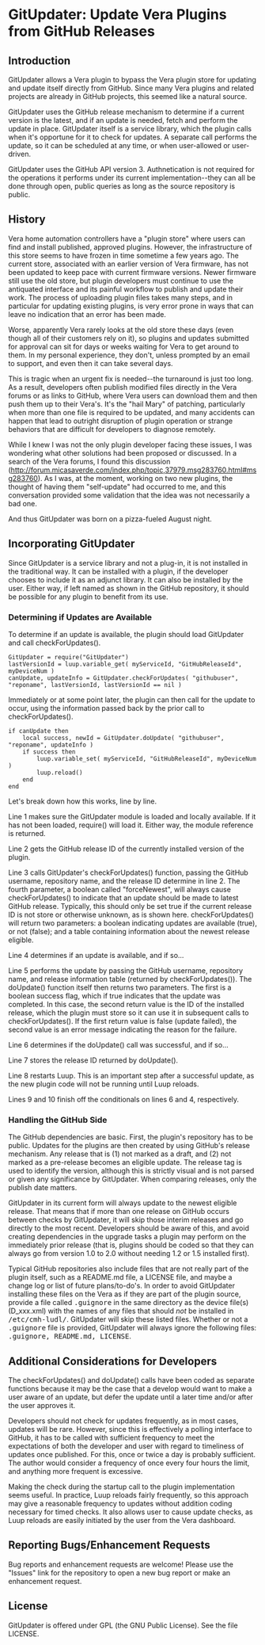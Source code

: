 GitUpdater: Update Vera Plugins from GitHub Releases
=============

## Introduction ##

GitUpdater allows a Vera plugin to bypass the Vera plugin store for updating and update
itself directly from GitHub. Since many Vera plugins and related projects are already
in GitHub projects, this seemed like a natural source.

GitUpdater uses the GitHub release mechanism to determine if a current version is the 
latest, and if an update is needed, fetch and perform the update in place. GitUpdater
itself is a service library, which the plugin calls when it's opportune for it to check
for updates. A separate call performs the update, so it can be scheduled at any time, or
when user-allowed or user-driven.

GitUpdater uses the GitHub API version 3. Authnetication is not required for the operations
it performs under its current implementation--they can all be done through open, public
queries as long as the source repository is public.

## History ##

Vera home automation controllers have a "plugin store" where users can find and install published, approved plugins.
However, the infrastructure of this store seems to have frozen in time sometime a few years
ago. The current store, associated with an earlier version of Vera firmware, has not been updated to
keep pace with current firmware versions. Newer firmware still use the old store, but plugin developers
must continue to use the antiquated interface and its painful workflow to publish and update
their work. The process of uploading plugin files takes many steps, and in particular for updating
existing plugins, is very error prone in ways that can leave no indication that an error has been made.

Worse, apparently Vera rarely looks at the old store these days (even though all of their customers rely on it), 
so plugins and updates submitted for approval can sit for days or weeks waiting for Vera to get around to them. 
In my personal experience, they don't, unless prompted by an email to support, and even then it can take
several days. 

This is tragic when an urgent fix is needed--the turnaround is just too long. As a result, 
developers often publish modified files directly in the Vera forums or as links to GitHub, 
where Vera users can download them and then push them up to their Vera's. It's the "hail Mary" of patching,
particularly when more than one file is required to be updated, and many accidents can happen
that lead to outright disruption of plugin operation or strange behaviors that are difficult for
developers to diagnose remotely.

While I knew I was not the only plugin developer facing these issues, I was wondering what
other solutions had been proposed or discussed. In a search of the Vera forums,
I found this discussion (http://forum.micasaverde.com/index.php/topic,37979.msg283760.html#msg283760).
As I was, at the moment, working on two new plugins, the thought of having them "self-update" 
had occurred to me, and this conversation provided some validation that the idea was not
necessarily a bad one.

And thus GitUpdater was born on a pizza-fueled August night.

## Incorporating GitUpdater ##

Since GitUpdater is a service library and not a plug-in, it is not installed in the traditional way.
It can be installed with a plugin, if the developer chooses to include it as an adjunct library.
It can also be installed by the user. Either way, if left named as shown in the GitHub repository,
it should be possible for any plugin to benefit from its use.

### Determining if Updates are Available ###

To determine if an update is available, the plugin should load GitUpdater and call checkForUpdates().

```
GitUpdater = require("GitUpdater")
lastVersionId = luup.variable_get( myServiceId, "GitHubReleaseId", myDeviceNum )
canUpdate, updateInfo = GitUpdater.checkForUpdates( "githubuser", "reponame", lastVersionId, lastVersionId == nil )
```

Immediately or at some point later, the plugin can then call for the update to occur, using the information
passed back by the prior call to checkForUpdates().

```
if canUpdate then
    local success, newId = GitUpdater.doUpdate( "githubuser", "reponame", updateInfo )
    if success then
        luup.variable_set( myServiceId, "GitHubReleaseId", myDeviceNum )
        luup.reload()
    end
end
```

Let's break down how this works, line by line.

Line 1 makes sure the GitUpdater module is loaded and locally available. If it has not been loaded,
require() will load it. Either way, the module reference is returned.

Line 2 gets the GitHub release ID of the currently installed version of the plugin.

Line 3 calls GitUpdater's checkForUpdates() function, passing the GitHub username, repository name,
and the release ID determine in line 2. The fourth parameter, a boolean called "forceNewest",
will always cause checkForUpdates() to indicate that an update should be made to latest GitHub release.
Typically, this should only be set true if the current release ID is not store or otherwise unknown, as is shown here.
checkForUpdates() will return two parameters: a boolean indicating updates are available (true), or not (false); and
a table containing information about the newest release eligible.

Line 4 determines if an update is available, and if so...

Line 5 performs the update by passing the GitHub username, repository name, and release information table (returned
by checkForUpdates()). The doUpdate() function itself then returns two parameters. The first is a boolean success flag,
which if true indicates that the update was completed. In this case, the second return value is the ID of the installed
release, which the plugin must store so it can use it in subsequent calls to checkForUpdates(). If the first return value
is false (update failed), the second value is an error message indicating the reason for the failure.

Line 6 determines if the doUpdate() call was successful, and if so...

Line 7 stores the release ID returned by doUpdate().

Line 8 restarts Luup. This is an important step after a successful update, as the new plugin code will not be running
until Luup reloads.

Lines 9 and 10 finish off the conditionals on lines 6 and 4, respectively.

### Handling the GitHub Side ###

The GitHub dependencies are basic. First, the plugin's repository has to be public. Updates for the plugins are then
created by using GitHub's release mechanism. Any release that is (1) not marked as a draft, and (2) not marked as a
pre-release becomes an eligible update. The release tag is used to identify the version, although this is strictly
visual and is not parsed or given any significance by GitUpdater. When comparing releases, only the publish date matters.

GitUpdater in its current form will always update to the newest eligible release. That means that if more than
one release on GitHub occurs between checks by GitUpdater, it will skip those interim releases and go directly to the 
most recent. Developers should be aware of this, and avoid creating dependencies in the upgrade tasks a plugin may perform
on the immediately prior release (that is, plugins should be coded so that they can always go from version 1.0 to 2.0 without
needing 1.2 or 1.5 installed first).

Typical GitHub repositories also include files that are not really part of the plugin itself, such as a README.md file, a LICENSE
file, and maybe a change log or list of future plans/to-do's. In order to avoid GitUpdater installing these files on the Vera
as if they are part of the plugin source, provide a file called <tt>.guignore</tt> in the same directory as the device file(s)
(D_xxx.xml) with the names of any files that should <em>not</em> be installed in <tt>/etc/cmh-ludl/</tt>. GitUpdater will skip
these listed files. Whether or not a <tt>.guignore</tt> file is provided, GitUpdater will always ignore the following files:
<tt>.guignore, README.md, LICENSE</tt>.

## Additional Considerations for Developers ##

The checkForUpdates() and doUpdate() calls have been coded as separate functions because it may
be the case that a develop would want to make a user aware of an update, but defer the update until
a later time and/or after the user approves it. 

Developers should not check for updates frequently, as in most cases, updates will be rare. However, since this
is effectively a polling interface to GitHub, it has to be called with sufficient frequency to meet the expectations
of both the developer and user with regard to timeliness of updates once published. For this, once or twice a day
is probably sufficient. The author would consider a frequency of once every four hours the limit, and anything more
frequent is excessive.

Making the check during the startup call to the plugin implementation seems useful. In practice, Luup reloads fairly
frequently, so this approach may give a reasonable frequency to updates without addition coding necessary for timed
checks. It also allows user to cause update checks, as Luup reloads are easily initiated by the user from the Vera
dashboard.

## Reporting Bugs/Enhancement Requests ##

Bug reports and enhancement requests are welcome! Please use the "Issues" link for the repository to open a new bug report or make an enhancement request.

## License ##

GitUpdater is offered under GPL (the GNU Public License). See the file LICENSE.
